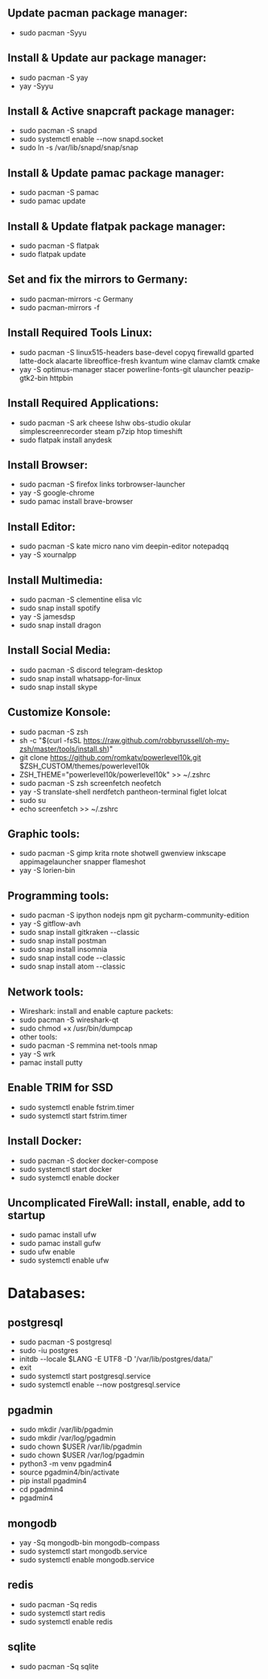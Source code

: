 ## Update pacman package manager:
* sudo pacman -Syyu
## Install & Update aur package manager:
* sudo pacman -S yay
* yay -Syyu

## Install & Active snapcraft package manager:
* sudo pacman -S snapd
* sudo systemctl enable --now snapd.socket
* sudo ln -s /var/lib/snapd/snap/snap

## Install & Update pamac package manager:
* sudo pacman -S pamac
* sudo pamac update

## Install & Update flatpak package manager:
* sudo pacman -S flatpak
* sudo flatpak update

## Set and fix the mirrors to Germany:
* sudo pacman-mirrors -c Germany
* sudo pacman-mirrors -f

## Install Required Tools Linux:
* sudo pacman -S linux515-headers base-devel copyq firewalld gparted latte-dock alacarte libreoffice-fresh kvantum wine clamav clamtk cmake
* yay -S optimus-manager stacer powerline-fonts-git ulauncher peazip-gtk2-bin httpbin

## Install Required Applications:
* sudo pacman -S ark cheese lshw obs-studio okular simplescreenrecorder steam p7zip htop timeshift
* sudo flatpak install anydesk

## Install Browser:
* sudo pacman -S firefox links torbrowser-launcher
* yay -S google-chrome
* sudo pamac install brave-browser

## Install Editor:
* sudo pacman -S kate micro nano vim deepin-editor notepadqq
* yay -S xournalpp

## Install Multimedia:
* sudo pacman -S clementine elisa vlc
* sudo snap install spotify
* yay -S jamesdsp
* sudo snap install dragon

## Install Social Media:
* sudo pacman -S discord telegram-desktop
* sudo snap install whatsapp-for-linux
* sudo snap install skype

## Customize Konsole:
* sudo pacman -S zsh
* sh -c "$(curl -fsSL https://raw.github.com/robbyrussell/oh-my-zsh/master/tools/install.sh)"
* git clone https://github.com/romkatv/powerlevel10k.git $ZSH_CUSTOM/themes/powerlevel10k
* ZSH_THEME="powerlevel10k/powerlevel10k" >> ~/.zshrc
* sudo pacman -S zsh screenfetch neofetch
* yay -S translate-shell nerdfetch pantheon-terminal figlet lolcat
* sudo su
* echo screenfetch >> ~/.zshrc

## Graphic tools:
* sudo pacman -S gimp krita rnote shotwell gwenview inkscape appimagelauncher snapper flameshot
* yay -S lorien-bin

## Programming tools:
* sudo pacman -S ipython nodejs npm git pycharm-community-edition
* yay -S gitflow-avh
* sudo snap install gitkraken --classic
* sudo snap install postman
* sudo snap install insomnia
* sudo snap install code --classic
* sudo snap install atom --classic

## Network tools:
* Wireshark: install and enable capture packets:
* sudo pacman -S wireshark-qt
* sudo chmod +x /usr/bin/dumpcap
* other tools:
* sudo pacman -S remmina net-tools nmap
* yay -S wrk
* pamac install putty

## Enable TRIM for SSD
* sudo systemctl enable fstrim.timer
* sudo systemctl start fstrim.timer

## Install Docker:
* sudo pacman -S docker docker-compose
* sudo systemctl start docker
* sudo systemctl enable docker

## Uncomplicated FireWall: install, enable, add to startup
* sudo pamac install ufw
* sudo pamac install gufw
* sudo ufw enable
* sudo systemctl enable ufw

# Databases:
## postgresql
* sudo pacman -S postgresql
* sudo -iu postgres
* initdb --locale $LANG -E UTF8 -D '/var/lib/postgres/data/'
* exit
* sudo systemctl start postgresql.service
* sudo systemctl enable --now postgresql.service

## pgadmin
* sudo mkdir /var/lib/pgadmin
* sudo mkdir /var/log/pgadmin
* sudo chown $USER /var/lib/pgadmin
* sudo chown $USER /var/log/pgadmin
* python3 -m venv pgadmin4
* source pgadmin4/bin/activate
* pip install pgadmin4
* cd pgadmin4
* pgadmin4

## mongodb
* yay -Sq mongodb-bin mongodb-compass
* sudo systemctl start mongodb.service
* sudo systemctl enable mongodb.service

## redis
* sudo pacman -Sq redis
* sudo systemctl start redis
* sudo systemctl enable redis

## sqlite
* sudo pacman -Sq sqlite
